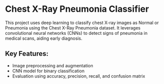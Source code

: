 <h1>Chest X-Ray Pneumonia Classifier</h1>
This project uses deep learning to classify chest X-ray images as Normal or Pneumonia using the Chest X-Ray Pneumonia dataset. It leverages convolutional neural networks (CNNs) to detect signs of pneumonia in medical scans, aiding early diagnosis.

## Key Features:
- Image preprocessing and augmentation  
- CNN model for binary classification  
- Evaluation using accuracy, precision, recall, and confusion matrix

